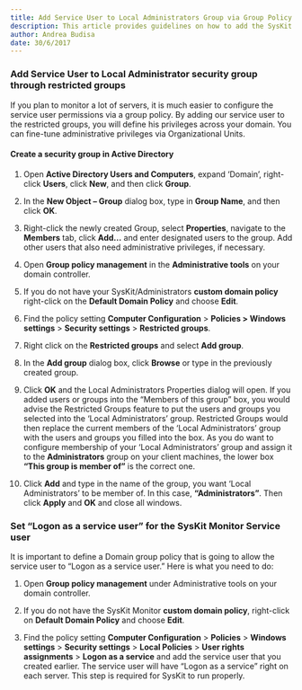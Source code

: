 ```yaml
---
title: Add Service User to Local Administrators Group via Group Policy
description: This article provides guidelines on how to add the SysKit Monitor service user to the Local Administrators security group via Group Policy on each server you plan to monitor.
author: Andrea Budisa
date: 30/6/2017
---
```

### Add Service User to Local Administrator security group through restricted groups

If you plan to monitor a lot of servers, it is much easier to configure the service user permissions via a group policy. By adding our service user to the restricted groups, you will define his privileges across your domain. You can fine-tune administrative privileges via Organizational Units.

#### Create a security group in Active Directory

1. Open **Active Directory Users and Computers**, expand ‘Domain’, right-click **Users**, click **New**, and then click **Group**.

1. In the **New Object – Group** dialog box, type in **Group Name**, and then click **OK**.

1. Right-click the newly created Group, select **Properties**, navigate to the **Members** tab, click **Add…** and enter designated users to the group. Add other users that also need administrative privileges, if necessary.

1. Open **Group policy management** in the **Administrative tools** on your domain controller.

1. If you do not have your SysKit/Administrators **custom domain policy** right-click on the **Default Domain Policy** and choose **Edit**.

1. Find the policy setting **Computer Configuration** > **Policies > Windows settings** > **Security settings** > **Restricted groups**.

1. Right click on the **Restricted groups** and select **Add group**.

1. In the **Add group** dialog box, click **Browse** or type in the previously created group.

1. Click **OK** and the Local Administrators Properties dialog will open.
If you added users or groups into the “Members of this group” box, you would advise the Restricted Groups feature to put the users and groups you selected into the ‘Local Administrators’ group. Restricted Groups would then replace the current members of the ‘Local Administrators’ group with the users and groups you filled into the box. 
As you do want to configure membership of your ‘Local Administrators’ group and assign it to the **Administrators** group on your client machines, the lower box **“This group is member of”** is the correct one.

1. Click **Add** and type in the name of the group, you want ‘Local Administrators’ to be member of. In this case, **“Administrators”**. Then click **Apply** and **OK** and close all windows.

### Set “Logon as a service user” for the SysKit Monitor Service user

It is important to define a Domain group policy that is going to allow the service user to “Logon as a service user.” Here is what you need to do:

1. Open **Group policy management** under Administrative tools on your domain controller.

1. If you do not have the SysKit Monitor **custom domain policy**, right-click on **Default Domain Policy** and choose **Edit**.

1. Find the policy setting **Computer Configuration** > **Policies** > **Windows settings** > **Security settings** > **Local Policies** > **User rights assignments** > **Logon as a service** and add the service user that you created earlier. The service user will have “Logon as a service” right on each server. This step is required for SysKit to run properly.